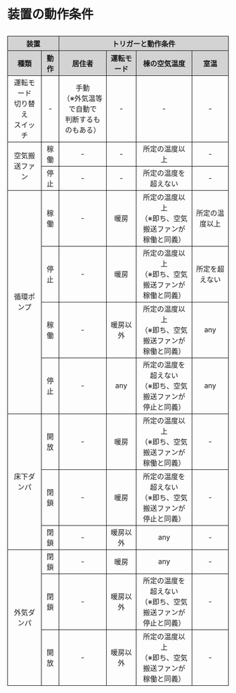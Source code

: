 # 装置の動作条件

<table>
    <caption></caption>
    <thead style="background-color:lightgrey" >
        <tr>
            <th style="text-align:center; text-align:center; border:1px solid black;" colspan=2>装置</th>
            <th style="text-align:center; text-align:center; border:1px solid black;" colspan=4>トリガーと動作条件</th>
        </tr>
        <tr>
            <th style="text-align:center; text-align:center; border:1px solid black;">種類</th>
            <th style="text-align:center; text-align:center; border:1px solid black;">動作</th>
            <th style="text-align:center; text-align:center; border:1px solid black;">居住者</th>
            <th style="text-align:center; text-align:center; border:1px solid black;">運転モード</th>
            <th style="text-align:center; text-align:center; border:1px solid black;">棟の空気温度</th>
            <th style="text-align:center; text-align:center; border:1px solid black;">室温</th>
        </tr>
    </thead>
    <tbody>
        <tr>
            <td style="border:1px solid black; text-align:center;">運転モード<br/>切り替え<br/>スイッチ</td>
            <td style="border:1px solid black; text-align:center;">-</td>
            <td style="border:1px solid black; text-align:center;">手動<br/>（※外気温等で自動で<br/>判断するものもある）</td>
            <td style="border:1px solid black; text-align:center;">-</td>
            <td style="border:1px solid black; text-align:center;">-</td>
            <td style="border:1px solid black; text-align:center;">-</td>
        </tr>
        <tr>
            <td style="border:1px solid black; text-align:center;" rowspan=2>空気搬送ファン</td>
            <td style="border:1px solid black; text-align:center;">稼働</td>
            <td style="border:1px solid black; text-align:center;">-</td>
            <td style="border:1px solid black; text-align:center;">-</td>
            <td style="border:1px solid black; text-align:center;">所定の温度以上</td>
            <td style="border:1px solid black; text-align:center;">-</td>
        </tr>
        <tr>
            <td style="border:1px solid black; text-align:center;">停止</td>
            <td style="border:1px solid black; text-align:center;">-</td>
            <td style="border:1px solid black; text-align:center;">-</td>
            <td style="border:1px solid black; text-align:center;">所定の温度を超えない</td>
            <td style="border:1px solid black; text-align:center;">-</td>
        </tr>
        <tr>
            <td style="border:1px solid black; text-align:center;" rowspan=4>循環ポンプ</td>
            <td style="border:1px solid black; text-align:center;">稼働</td>
            <td style="border:1px solid black; text-align:center;">-</td>
            <td style="border:1px solid black; text-align:center;">暖房</td>
            <td style="border:1px solid black; text-align:center;">所定の温度以上<br/>（※即ち、空気搬送ファンが<br/>稼働と同義）</td>
            <td style="border:1px solid black; text-align:center;">所定の温度以上</td>
        </tr>
        <tr>
            <td style="border:1px solid black; text-align:center;">停止</td>
            <td style="border:1px solid black; text-align:center;">-</td>
            <td style="border:1px solid black; text-align:center;">暖房</td>
            <td style="border:1px solid black; text-align:center;">所定の温度以上<br/>（※即ち、空気搬送ファンが<br/>稼働と同義）</td>
            <td style="border:1px solid black; text-align:center;">所定を超えない</td>
        </tr>
        <tr>
            <td style="border:1px solid black; text-align:center;">稼働</td>
            <td style="border:1px solid black; text-align:center;">-</td>
            <td style="border:1px solid black; text-align:center;">暖房以外</td>
            <td style="border:1px solid black; text-align:center;">所定の温度以上<br/>（※即ち、空気搬送ファンが<br/>稼働と同義）</td>
            <td style="border:1px solid black; text-align:center;">any</td>
        </tr>
        <tr>
            <td style="border:1px solid black; text-align:center;">停止</td>
            <td style="border:1px solid black; text-align:center;">-</td>
            <td style="border:1px solid black; text-align:center;">any</td>
            <td style="border:1px solid black; text-align:center;">所定の温度を超えない<br/>（※即ち、空気搬送ファンが<br/>停止と同義）</td>
            <td style="border:1px solid black; text-align:center;">any</td>
        </tr>
        <tr>
            <td style="border:1px solid black; text-align:center;" rowspan=3>床下ダンパ</td>
            <td style="border:1px solid black; text-align:center;">開放</td>
            <td style="border:1px solid black; text-align:center;">-</td>
            <td style="border:1px solid black; text-align:center;">暖房</td>
            <td style="border:1px solid black; text-align:center;">所定の温度以上<br/>（※即ち、空気搬送ファンが<br/>稼働と同義）</td>
            <td style="border:1px solid black; text-align:center;">-</td>
        </tr>
        <tr>
        <td style="border:1px solid black; text-align:center;">閉鎖</td>
        <td style="border:1px solid black; text-align:center;">-</td>
        <td style="border:1px solid black; text-align:center;">暖房</td>
        <td style="border:1px solid black; text-align:center;">所定の温度を超えない<br/>（※即ち、空気搬送ファンが<br/>停止と同義）</td>
        <td style="border:1px solid black; text-align:center;">-</td>
        </tr>
        <tr>
            <td style="border:1px solid black; text-align:center;">閉鎖</td>
            <td style="border:1px solid black; text-align:center;">-</td>
            <td style="border:1px solid black; text-align:center;">暖房以外</td>
            <td style="border:1px solid black; text-align:center;">any</td>
            <td style="border:1px solid black; text-align:center;">-</td>
        </tr>
        <tr>
            <td style="border:1px solid black; text-align:center;" rowspan=3>外気ダンパ</td>
            <td style="border:1px solid black; text-align:center;">閉鎖</td>
            <td style="border:1px solid black; text-align:center;">-</td>
            <td style="border:1px solid black; text-align:center;">暖房</td>
            <td style="border:1px solid black; text-align:center;">any</td>
            <td style="border:1px solid black; text-align:center;">-</td>
        </tr>
        <tr>
            <td style="border:1px solid black; text-align:center;">閉鎖</td>
            <td style="border:1px solid black; text-align:center;">-</td>
            <td style="border:1px solid black; text-align:center;">暖房以外</td>
            <td style="border:1px solid black; text-align:center;">所定の温度を超えない<br/>（※即ち、空気搬送ファンが<br/>停止と同義）</td>
            <td style="border:1px solid black; text-align:center;">-</td>
        </tr>
        <tr>
            <td style="border:1px solid black; text-align:center;">開放</td>
            <td style="border:1px solid black; text-align:center;">-</td>
            <td style="border:1px solid black; text-align:center;">暖房以外</td>
            <td style="border:1px solid black; text-align:center;">所定の温度以上<br/>（※即ち、空気搬送ファンが<br/>稼働と同義）</td>
            <td style="border:1px solid black; text-align:center;">-</td>
        </tr>
    </tbody>
<table>
